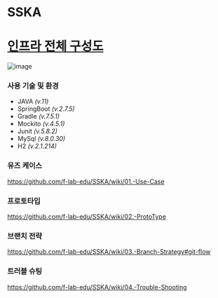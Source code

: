 # SSKA

# [인프라 전체 구성도](https://github.com/f-lab-edu/SSKA/wiki/06.-Infrastructure-building#%EC%9D%B8%ED%94%84%EB%9D%BC-%EC%A0%84%EC%B2%B4-%EA%B5%AC%EC%84%B1%EB%8F%84)

![image](https://user-images.githubusercontent.com/70272679/215348332-43bab872-a913-4ac4-9013-1c28f19a169c.png)

### 사용 기술 및 환경
- JAVA *(v.11)*
- SpringBoot *(v.2.7.5)*
- Gradle *(v.7.5.1)*
- Mockito *(v.4.5.1)*
- Junit *(v.5.8.2)*
- MySql *(v.8.0.30)*
- H2 *(v.2.1.214)*

### 유즈 케이스
https://github.com/f-lab-edu/SSKA/wiki/01.-Use-Case

### 프로토타입
https://github.com/f-lab-edu/SSKA/wiki/02.-ProtoType

### 브랜치 전략
https://github.com/f-lab-edu/SSKA/wiki/03.-Branch-Strategy#git-flow

### 트러블 슈팅
https://github.com/f-lab-edu/SSKA/wiki/04.-Trouble-Shooting

